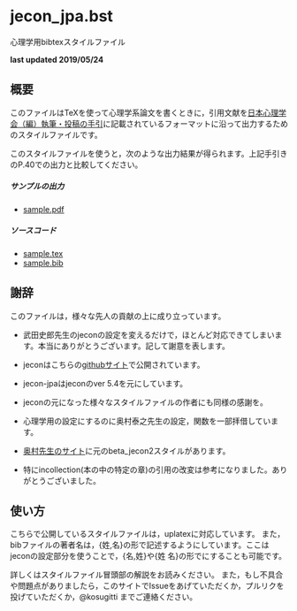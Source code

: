 # jecon_jpa.bst

心理学用bibtexスタイルファイル

**last updated 2019/05/24**

## 概要

このファイルはTeXを使って心理学系論文を書くときに，引用文献を[日本心理学会（編）執筆・投稿の手引](https://psych.or.jp/wp-content/uploads/2017/09/tebiki20151019_fixed_compress.pdf)に記載されているフォーマットに沿って出力するためのスタイルファイルです。

このスタイルファイルを使うと，次のような出力結果が得られます。上記手引きのP.40での出力と比較してください。

##### サンプルの出力

+ [sample.pdf](sample.pdf)

##### ソースコード

+ [sample.tex](sample.tex)
+ [sample.bib](sample.bib)


## 謝辞

このファイルは，様々な先人の貢献の上に成り立っています。

+ 武田史郎先生のjeconの設定を変えるだけで，ほとんど対応できてしまいます。本当にありがとうございます。記して謝意を表します。
+ jeconはこちらの[githubサイト](https://github.com/ShiroTakeda/jecon-bst)で公開されています。
+ jecon-jpaはjeconのver 5.4を元にしています。
+ jeconの元になった様々なスタイルファイルの作者にも同様の感謝を。

+ 心理学用の設定にするのに奥村泰之先生の設定，関数を一部拝借しています。
+ [奥村先生のサイト](http://blue.zero.jp/yokumura/texpsychology.html)に元のbeta_jecon2スタイルがあります。
+ 特にincollection(本の中の特定の章)の引用の改変は参考になりました。ありがとうございました。


## 使い方

こちらで公開しているスタイルファイルは，uplatexに対応しています。
また，bibファイルの著者名は，{姓,名}の形で記述するようにしています。ここはjeconの設定部分を使うことで，{名,姓}や{姓 名}の形でにすることも可能です。

詳しくはスタイルファイル冒頭部の解説をお読みください。
また，もし不具合や問題点がありましたら，このサイトでIssueをあげていただくか，プルリクを投げていただくか，@kosugitti までご連絡ください。


